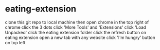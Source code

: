 # eating-extension
clone this git repo to local machine
then open chrome
in the top right of chrome click the 3 dots
click 'More Tools' and 'Extensions'
click 'Load Unpacked'
click the eating extension folder
click the refresh button on eating extension
open a new tab with any website
click 'I'm hungry' button on top left
